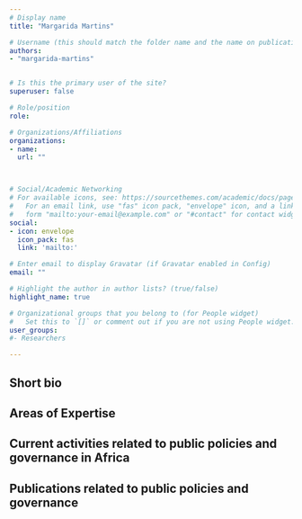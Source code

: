 ```yaml
---
# Display name
title: "Margarida Martins"

# Username (this should match the folder name and the name on publications)
authors:
- "margarida-martins"


# Is this the primary user of the site?
superuser: false

# Role/position
role: 

# Organizations/Affiliations
organizations:
- name: 
  url: ""



# Social/Academic Networking
# For available icons, see: https://sourcethemes.com/academic/docs/page-builder/#icons
#   For an email link, use "fas" icon pack, "envelope" icon, and a link in the
#   form "mailto:your-email@example.com" or "#contact" for contact widget.
social:
- icon: envelope
  icon_pack: fas
  link: 'mailto:'

# Enter email to display Gravatar (if Gravatar enabled in Config)
email: ""

# Highlight the author in author lists? (true/false)
highlight_name: true

# Organizational groups that you belong to (for People widget)
#   Set this to `[]` or comment out if you are not using People widget.
user_groups:
#- Researchers

---
```


## Short bio

## Areas of Expertise


## Current activities related to public policies and governance in Africa



## Publications related to public policies and governance

